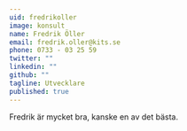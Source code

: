 ```yaml
---
uid: fredrikoller
image: konsult
name: Fredrik Öller
email: fredrik.oller@kits.se
phone: 0733 - 03 25 59
twitter: ""
linkedin: ""
github: ""
tagline: Utvecklare
published: true
---
```


Fredrik är mycket bra, kanske en av det bästa.
